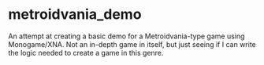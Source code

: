 # metroidvania_demo
An attempt at creating a basic demo for a Metroidvania-type game using Monogame/XNA. 
Not an in-depth game in itself, but just seeing if I can write the logic needed to create a game in this genre.
